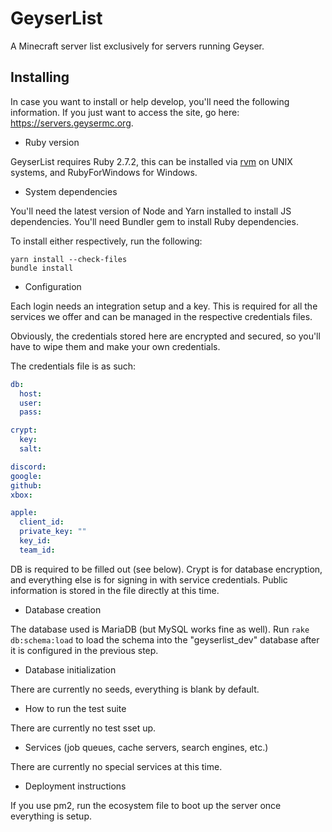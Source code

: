 # GeyserList

A Minecraft server list exclusively for servers running Geyser.

## Installing

In case you want to install or help develop, you'll need the following information. If you just want to access the site, go here: https://servers.geysermc.org.

* Ruby version

GeyserList requires Ruby 2.7.2, this can be installed via [rvm](https://rvm.io) on UNIX systems, and RubyForWindows for Windows.

* System dependencies

You'll need the latest version of Node and Yarn installed to install JS dependencies. You'll need Bundler gem to install Ruby dependencies.

To install either respectively, run the following:
```
yarn install --check-files
bundle install
```

* Configuration

Each login needs an integration setup and a key. This is required for all the services we offer and can be managed in the respective credentials files.

Obviously, the credentials stored here are encrypted and secured, so you'll have to wipe them and make your own credentials.

The credentials file is as such:

```yml
db:
  host: 
  user: 
  pass: 

crypt:
  key: 
  salt: 

discord: 
google: 
github: 
xbox: 

apple:
  client_id:
  private_key: ""
  key_id: 
  team_id: 
```

DB is required to be filled out (see below). Crypt is for database encryption, and everything else is for signing in with service credentials. Public information is stored in the file directly at this time.

* Database creation

The database used is MariaDB (but MySQL works fine as well). Run `rake db:schema:load` to load the schema into the "geyserlist_dev" database after it is configured in the previous step.

* Database initialization

There are currently no seeds, everything is blank by default.

* How to run the test suite

There are currently no test sset up.

* Services (job queues, cache servers, search engines, etc.)

There are currently no special services at this time.

* Deployment instructions

If you use pm2, run the ecosystem file to boot up the server once everything is setup.
